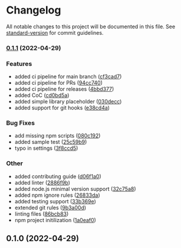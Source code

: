 # Changelog

All notable changes to this project will be documented in this file. See [standard-version](https://github.com/conventional-changelog/standard-version) for commit guidelines.

### [0.1.1](https://github.com/airemad/node-acustic/compare/v0.1.0...v0.1.1) (2022-04-29)


### Features

* added ci pipeline for main branch ([cf3cad7](https://github.com/airemad/node-acustic/commits/cf3cad7de9e3aaaa7dbead9643775bb784aab2d8))
* added ci pipeline for PRs ([94cc740](https://github.com/airemad/node-acustic/commits/94cc740e692b5980795e8161627c5fd2087daf76))
* added ci pipeline for releases ([4bbd377](https://github.com/airemad/node-acustic/commits/4bbd377df6dc6735c18224e3dc4b936b63b2cd77))
* added CoC ([cd0bd5a](https://github.com/airemad/node-acustic/commits/cd0bd5ad4a2fbdf46277c1a48dc7d70d8e3d3f46))
* added simple library placeholder ([030decc](https://github.com/airemad/node-acustic/commits/030decccf5168ee874c3599ada85a17d70c3b85b))
* added support for git hooks ([e38cd4a](https://github.com/airemad/node-acustic/commits/e38cd4ab0cf92a6bcd3f8d16cc734ccdc3161508))


### Bug Fixes

* add missing npm scripts ([080c192](https://github.com/airemad/node-acustic/commits/080c1923887b9a71f5314f2b2232169bc00ce4f6))
* added sample test ([25c59b9](https://github.com/airemad/node-acustic/commits/25c59b9875c64b0ca18d8cc8318b12fd7fa8894f))
* typo in settings ([3f8ccd5](https://github.com/airemad/node-acustic/commits/3f8ccd572196e83348170133f5bbc3c7750c4f12))


### Other

* added contributing guide ([d06f1a0](https://github.com/airemad/node-acustic/commits/d06f1a0f63864640e9150247bed39996863d7e6c))
* added linter ([2886f9b](https://github.com/airemad/node-acustic/commits/2886f9b0c0d3bec513c796b77ed6304cf3dacc1b))
* added node.js minimal version support ([32c75a8](https://github.com/airemad/node-acustic/commits/32c75a81d42e16166aa3bc0c8e4a5f4ded8c9ecd))
* added npm ignore rules ([26833da](https://github.com/airemad/node-acustic/commits/26833dad249dc1669406356f73af5bb7d5c706f2))
* added testing support ([33b369e](https://github.com/airemad/node-acustic/commits/33b369e43df5b29a43b257aed7fc514fcd04a4a6))
* extended git rules ([9b3a00d](https://github.com/airemad/node-acustic/commits/9b3a00dcb9f074cf56375c1dfeea111cb87962ac))
* linting files ([86bcb83](https://github.com/airemad/node-acustic/commits/86bcb830d42dd22315a630306f771ef8acf8cbf6))
* npm project initilization ([1a0eaf0](https://github.com/airemad/node-acustic/commits/1a0eaf0b163da91544ee53fe4e7109862ff2f84e))

## 0.1.0 (2022-04-29)
